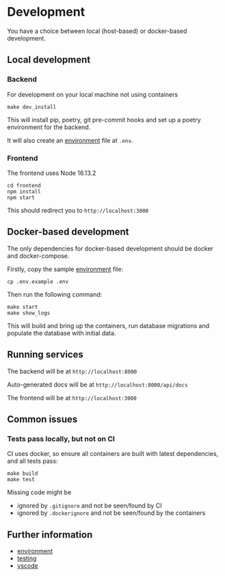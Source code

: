 # Development

You have a choice between local (host-based) or docker-based development.

## Local development

### Backend

For development on your local machine not using containers

```shell
make dev_install
```

This will install pip, poetry, git pre-commit hooks and set up a poetry environment for the backend.

It will also create an [environment](./environment.md) file at `.env`.

### Frontend

The frontend uses Node 16.13.2

```shell
cd frontend
npm install
npm start
```

This should redirect you to `http://localhost:3000`

## Docker-based development

The only dependencies for docker-based development should be docker and docker-compose.

Firstly, copy the sample [environment](./environment.md) file:

```shell
cp .env.example .env
```

Then run the following command:

```shell
make start
make show_logs
```

This will build and bring up the containers, run database migrations and populate the database with initial data.

## Running services

The backend will be at `http://localhost:8000`

Auto-generated docs will be at `http://localhost:8000/api/docs`

The frontend will be at `http://localhost:3000`

## Common issues

### Tests pass locally, but not on CI

CI uses docker, so ensure all containers are built with latest dependencies, and all tests pass:

```shell
make build
make test
```

Missing code might be

- ignored by `.gitignore` and not be seen/found by CI
- ignored by `.dockerignore` and not be seen/found by the containers

## Further information

- [environment](./environment.md)
- [testing](./testing.md)
- [vscode](./vscode.md)
